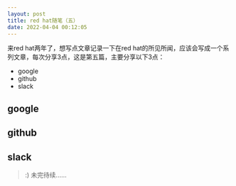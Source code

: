 ```yaml
---
layout: post
title: red hat随笔（五）
date: 2022-04-04 00:12:05
---
```


来red hat两年了，想写点文章记录一下在red hat的所见所闻，应该会写成一个系列文章，每次分享3点，这是第五篇，主要分享以下3点：

- google
- github
- slack

## google



## github



## slack



> :) 未完待续......
